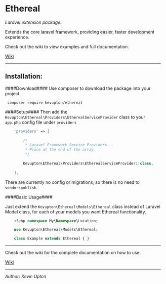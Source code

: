 # **Ethereal** #

*Laravel extension package.*

Extends the core laravel framework, providing easier, faster development experience.

Check out the wiki to view examples and full documentation.

[Wiki](https://github.com/kevupton/ethereal/wiki)

----------


## **Installation:** ##
####Download####
Use composer to download the package into your project.

     composer require kevupton/ethereal

####Setup####
Then add the `Kevupton\Ethereal\Providers\EtherealServiceProvider` class to your `app.php` config file under `providers`

```php
    'providers' => [
    
        /*
         * Laravel Framework Service Providers...
         * Place at the end of the array
         */
    
        Kevupton\Ethereal\Providers\EtherealServiceProvider::class,
    
    ],
```


There are currently no config or migrations, so there is no need to `vendor:publish`.

####Basic Usage####

Just extend the `Kevupton\Ethereal\Models\Ethereal` class instead of Laravel Model class, for each of your models you want Ethereal functionality. 

```php
    <?php namespace My\Namespace\Location;

    use Kevupton\Ethereal\Models\Ethereal;

    class Example extends Ethereal { }
```

------------

Check out the wiki for the complete documentation on how to use. 

[Wiki](https://github.com/kevupton/ethereal/wiki)

------------

*Author: Kevin Upton*


